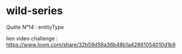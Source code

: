 # wild-series

Quête N°14 : entityType

lien video challenge : https://www.loom.com/share/32b59d56a36b48b1a42861054010d1b9

 
